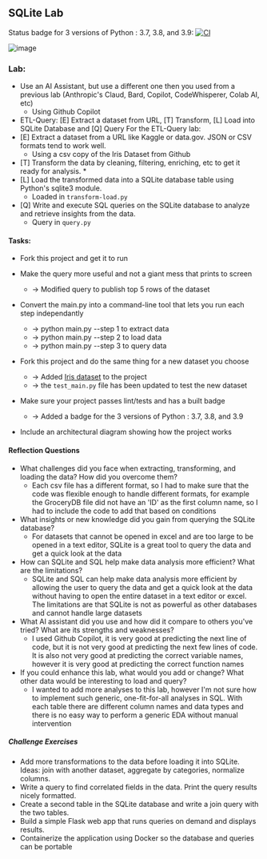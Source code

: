 ## SQLite Lab

Status badge for 3 versions of Python : 3.7, 3.8, and 3.9: [![CI](https://github.com/nogibjj/DukeIDS706_ds655_Week05_sqlite/actions/workflows/cicd.yml/badge.svg)](https://github.com/nogibjj/DukeIDS706_ds655_Week05_sqlite/actions/workflows/cicd.yml)

![image]()



### Lab:

* Use an AI Assistant, but use a different one then you used from a previous lab (Anthropic's Claud, Bard, Copilot, CodeWhisperer, Colab AI, etc)
    * Using Github Copilot
* ETL-Query:  [E] Extract a dataset from URL, [T] Transform, [L] Load into SQLite Database and [Q] Query
For the ETL-Query lab:
* [E] Extract a dataset from a URL like Kaggle or data.gov. JSON or CSV formats tend to work well.
    * Using a csv copy of the Iris Dataset from Github
* [T] Transform the data by cleaning, filtering, enriching, etc to get it ready for analysis.
    * 
* [L] Load the transformed data into a SQLite database table using Python's sqlite3 module.
    * Loaded in `transform-load.py`
* [Q] Write and execute SQL queries on the SQLite database to analyze and retrieve insights from the data.
    * Query in `query.py`

#### Tasks:

* Fork this project and get it to run
* Make the query more useful and not a giant mess that prints to screen
    * -> Modified query to publish top 5 rows of the dataset

* Convert the main.py into a command-line tool that lets you run each step independantly

    * -> python main.py --step 1 to extract data
    * -> python main.py --step 2 to load data
    * -> python main.py --step 3 to query data

* Fork this project and do the same thing for a new dataset you choose

    * -> Added [Iris dataset](https://gist.githubusercontent.com/netj/8836201/raw/6f9306ad21398ea43cba4f7d537619d0e07d5ae3/iris.csv) to the project
    * -> the `test_main.py` file has been updated to test the new dataset

* Make sure your project passes lint/tests and has a built badge
    * -> Added a badge for the 3 versions of Python : 3.7, 3.8, and 3.9

* Include an architectural diagram showing how the project works

#### Reflection Questions

* What challenges did you face when extracting, transforming, and loading the data? How did you overcome them?
    * Each csv file has a different format, so I had to make sure that the code was flexible enough to handle different formats, for example the GroceryDB file did not have an 'ID' as the first column name, so I had to include the code to add that based on conditions
* What insights or new knowledge did you gain from querying the SQLite database?
    * For datasets that cannot be opened in excel and are too large to be opened in a text editor, SQLite is a great tool to query the data and get a quick look at the data 
* How can SQLite and SQL help make data analysis more efficient? What are the limitations?
    * SQLite and SQL can help make data analysis more efficient by allowing the user to query the data and get a quick look at the data without having to open the entire dataset in a text editor or excel. The limitations are that SQLite is not as powerful as other databases and cannot handle large datasets
* What AI assistant did you use and how did it compare to others you've tried? What are its strengths and weaknesses?
    * I used Github Copilot, it is very good at predicting the next line of code, but it is not very good at predicting the next few lines of code. It is also not very good at predicting the correct variable names, however it is very good at predicting the correct function names
* If you could enhance this lab, what would you add or change? What other data would be interesting to load and query?
    * I wanted to add more analyses to this lab, however I'm not sure how to implement such generic, one-fit-for-all analyses in SQL. With each table there are different column names and data types and there is no easy way to perform a generic EDA without manual intervention

##### Challenge Exercises

* Add more transformations to the data before loading it into SQLite. Ideas: join with another dataset, aggregate by categories, normalize columns.
* Write a query to find correlated fields in the data. Print the query results nicely formatted.
* Create a second table in the SQLite database and write a join query with the two tables.
* Build a simple Flask web app that runs queries on demand and displays results.
* Containerize the application using Docker so the database and queries can be portable


